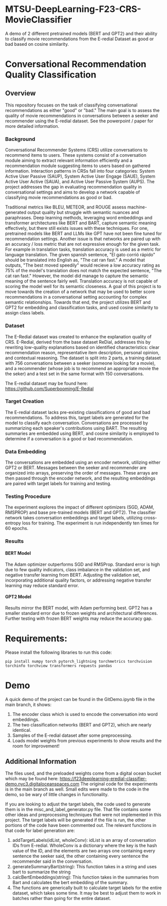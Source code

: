 # MTSU-DeepLearning-F23-CRS-MovieClassifier
A demo of 2 different pretrained models (BERT and GPT2) and their ability to classify movie recommendations from the E-redial Dataset as good or bad based on cosine similarity. 

# Conversational Recommendation Quality Classification
## Overview
This repository focuses on the task of classifying conversational recommendations as either "good" or "bad." The main goal is to assess the quality of movie recommendations in conversations between a seeker and recommender using the E-redial dataset.
See the powerpoint / paper for more detailed information. 

### Background
Conversational Recommender Systems (CRS) utilize conversations to recommend items to users. These systems consist of a conversation module aiming to extract relevant information efficiently and a recommendation module suggesting items to users based on gathered information. Interaction patterns in CRSs fall into four categories: System Active User Passive (SAUP), System Active User Engage (SAUE), System Active User Active (SAUA), and Active User Passive System (AUPS). The project addresses the gap in evaluating recommendation quality in conversational settings and aims to develop a network capable of classifying movie recommendations as good or bad.

Traditional metrics like BLEU, METEOR, and ROUGE assess machine-generated output quality but struggle with semantic nuances and paraphrases. Deep learning methods, leveraging word embeddings and transformer architectures like BERT and BART, capture semantic meaning effectively, but there still exists issues with these techniques. For one, pretrained models like BERT and LLMs like GPT have not been fine tuned for recommendation settings. Another issue is that networks are paired up with an accuracy / loss metric that are not expressive enough for the given task. For example in translation tasks, translation accuracy is used as a metric for language translation. The given spanish sentence, "El gato corrió rápido" should be translated into English as, "The cat ran fast." A model that outputs, "The best moved speedily" would recieve a low accuracy rating as 75% of the model's translation does not match the expected sentence, "The cat ran fast." However, the model did manage to capture the semantic meaning of the sentence fairly well. Translation accuracy is not capable of scoring the model well for its semantic closeness. A goal of this project is to move towards the creation of a network that may be used to better score recommendations in a conversational setting accounting for complex semantic relationships. Towards that end, the project utilizes BERT and GPT2 for embedding and classification tasks, and used cosine similarity to assign class labels.

### Dataset
The E-Redial dataset was created to enhance the explanation quality of CRS. E-Redial, derived from the base dataset ReDial, addresses this by rewriting low-quality explanations based on identified characteristics: clear recommendation reason, representative item description, personal opinion, and contextual reasoning. The dataset is split into 2 parts, a training dataset with 756 conversations between a seeker (someone looking for a movie), and a recommender (whose job is to recommend an appropriate movie the the seker) and a test set in the same format with 150 conversations. 

The E-redial dataset may be found here: https://github.com/Superbooming/E-Redial

### Target Creation
The E-redial dataset lacks pre-existing classifications of good and bad recommendations. To address this, target labels are generated for the model to classify each conversation. Conversations are processed by summarizing each speaker's contributions using BART. The resulting summaries are embedded using BERT, and cosine similarity is employed to determine if a conversation is a good or bad recommendation.


### Data Embedding
The conversations are embedded using an encoder network, utilizing either GPT2 or BERT. Messages between the seeker and recommender are organized into arrays, preserving the order of messages. These arrays are then passed through the encoder network, and the resulting embeddings are paired with target labels for training and testing.

### Testing Procedure
The experiment explores the impact of different optimizers (SGD, ADAM, RMSPROP) and base pre-trained models (BERT and GPT2). The classifier network takes conversation embeddings and target labels, utilizing cross-entropy loss for training. The experiment is run independently ten times for 60 epochs.

### Results
#### BERT Model
The Adam optimizer outperforms SGD and RMSProp. Standard error is high due to few quality indicators, class imbalance in the validation set, and negative transfer learning from BERT. Adjusting the validation set, incorporating additional quality factors, or addressing negative transfer learning may reduce standard error.

#### GPT2 Model
Results mirror the BERT model, with Adam performing best. GPT2 has a smaller standard error due to frozen weights and architectural differences. Further testing with frozen BERT weights may reduce the accuracy gap.

# Requirements:
Please install the following libraries to run this code:
```
pip install numpy torch pytorch_lightning torchmetrics torchvision torchinfo torchview transformers requests pandas

```
# Demo
A quick demo of the project can be found in the GitDemo.ipynb file in the main branch, it shows: 
1. The encoder class which is used to encode the conversation into word embeddings.
2. The two classification networks (BERT and GPT2), which are nearly identical.
3. Samples of the E-redial dataset after some preprocessing.
4. Loads model weights from previous experiments to show results and the room for improvement!

## Additional Information
   The files used, and the preloaded weights come from a digital ocean bucket which may be found here: https://f23deeplearning-eredial-classifier-demo.nyc3.digitaloceanspaces.com
   The original code for the experiments is in the main branch as well. Small edits were made to the code in the demo, so be wary of little changes in functionality.
   
   If you are looking to adjust the target labels, the code used to generate them is in the misc_and_label_generator.py file. That file contains some other ideas and preprocessing techniques that were not implemented in this project. The target labels will be generated if the file is run, the other portions of the code have been commented out. The relevant functions in that code for label generation are:
   1. addTargetLabels(idList, wholeConv): idList is an array of conversation IDs from E-redial. WholeConv is a dictionary where the key is the hash value of the ID, and the elements are two arrays one containing every sentence the seeker said, the other containing every sentence the recommender said in the conversation.
   2. generateSummaryBart(string): This function takes in a string and uses bart to summarize the string
   3. calcBertEmbeddings(string): This function takes in the summaries from Bart and calculates the bert embedding of the summary.
   4. The functions are generically built to calculate target labels for the entire dataset, which takes some time. It may be best to adjust them to work in batches rather than going for the entire dataset. 

   

